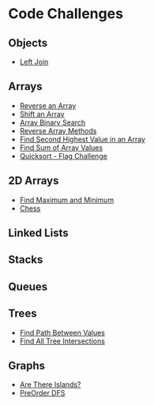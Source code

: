 # Code Challenges

## Objects

* [Left Join](./challenges/left-join/README.md)

## Arrays

* [Reverse an Array](./challenges/array-reverse/README.md)
* [Shift an Array](./challenges/array-shift/README.md)
* [Array Binary Search](./challenges/array-binary-search/README.md)
* [Reverse Array Methods](./challenges/array-challenges/README.md)
* [Find Second Highest Value in an Array](./challenges/find-second-highest/README.md)
* [Find Sum of Array Values](./challenges/find-sum-value/README.md)
* [Quicksort - Flag Challenge](./challenges/flag-challenge/README.md)

## 2D Arrays

* [Find Maximum and Minimum](./challenges/2d-array-challenge/README.md)
* [Chess](./challenges/chess/README.md)

## Linked Lists

<!-- * [Merge Two Linked Lists](./challenge/llMerge/README.md) -->
## Stacks

<!-- * [Queue with Stacks](./challenges/queue-with-stacks/README.md) -->
## Queues


<!-- * [Queue - Animal Shelter MultiQueue](./challenges/animal-shelter/README.md) -->
## Trees

* [Find Path Between Values](./challenges/find-path/README.md)
* [Find All Tree Intersections](./challenges/tree-intersections/README.md)
<!-- * [FizzBuzz](./challenges/fizzbuzz/README.md) -->
<!-- * [Find Maximum Value](./challenges/find-max/README.md) -->
<!-- * [Find Depth](./challenges/find-depth/README.md) -->
## Graphs

* [Are There Islands?](./challenges/are-there-islands/README.md)
* [PreOrder DFS](./challenges/preorder-dfs/README.md)
